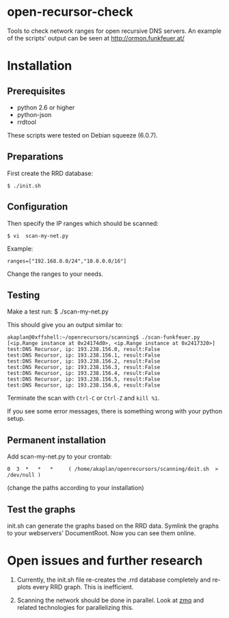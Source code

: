 open-recursor-check
===================

Tools to check network ranges for open recursive DNS servers.
An example of the scripts' output can be seen at 
http://ormon.funkfeuer.at/


Installation
============

Prerequisites
-------------

- python 2.6 or higher
- python-json
- rrdtool

These scripts were tested on Debian squeeze (6.0.7).


Preparations
------------

First create the RRD database:

	$ ./init.sh


Configuration 
------------
Then specify the IP ranges which should be scanned:

	$ vi  scan-my-net.py

Example:

	ranges=["192.168.0.0/24","10.0.0.0/16"]

Change the ranges to your needs.


Testing 
------------
Make a test run:
  $ ./scan-my-net.py
 
This should give you an output similar to:

	akaplan@0xffshell:~/openrecursors/scanning$ ./scan-funkfeuer.py
	[<ip.Range instance at 0x24174d0>, <ip.Range instance at 0x2417320>]
	test:DNS Recursor, ip: 193.238.156.0, result:False
	test:DNS Recursor, ip: 193.238.156.1, result:False
	test:DNS Recursor, ip: 193.238.156.2, result:False
	test:DNS Recursor, ip: 193.238.156.3, result:False
	test:DNS Recursor, ip: 193.238.156.4, result:False
	test:DNS Recursor, ip: 193.238.156.5, result:False
	test:DNS Recursor, ip: 193.238.156.6, result:False

Terminate the scan with `Ctrl-C` or `Ctrl-Z` and `kill %1`.

If you see some error messages, there is something wrong with your python setup.


Permanent installation
----------------------
Add scan-my-net.py to your crontab:

	0  3  *   *   *     ( /home/akaplan/openrecursors/scanning/doit.sh  > /dev/null )

(change the paths according to your installation)


Test the graphs
---------------
init.sh can generate the graphs based on the RRD data.
Symlink the graphs to your webservers' DocumentRoot. Now you can see them online.


Open issues and further research
================================

1) Currently, the init.sh file re-creates the .rrd database completely and
   re-plots every RRD graph. This is inefficient.

2) Scanning the network should be done in parallel. Look at [zmq](http://www.zeromq.org/) and related 
   technologies for parallelizing this.


